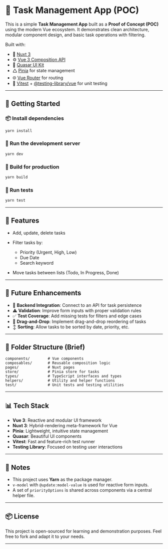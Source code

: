 # 📝 Task Management App (POC)

This is a simple **Task Management App** built as a **Proof of Concept (POC)** using the modern Vue ecosystem. It demonstrates clean architecture, modular component design, and basic task operations with filtering.

Built with:

* 🧱 [Nuxt 3](https://nuxt.com/)
* ⚙️ [Vue 3 Composition API](https://vuejs.org/)
* 🎨 [Quasar UI Kit](https://quasar.dev/)
* 🛆 [Pinia](https://pinia.vuejs.org/) for state management
* 🌐 [Vue Router](https://router.vuejs.org/) for routing
* 🤪 [Vitest](https://vitest.dev/) + [@testing-library/vue](https://testing-library.com/docs/vue-testing-library/intro/) for unit testing

---

## 🚀 Getting Started

### 📦 Install dependencies

```bash
yarn install
```

### 🚪 Run the development server

```bash
yarn dev
```

### 🔧 Build for production

```bash
yarn build
```

### 🔢 Run tests

```bash
yarn test
```

---

## 📅 Features

* Add, update, delete tasks
* Filter tasks by:

  * Priority (Urgent, High, Low)
  * Due Date
  * Search keyword
* Move tasks between lists (Todo, In Progress, Done)

---

## 🤔 Future Enhancements

* 🚀 **Backend Integration**: Connect to an API for task persistence
* ⚠️ **Validation**: Improve form inputs with proper validation rules
* ✅ **Test Coverage**: Add missing tests for filters and edge cases
* 🧲 **Drag-and-Drop**: Implement drag-and-drop reordering of tasks
* ↕️ **Sorting**: Allow tasks to be sorted by date, priority, etc.

---

## 📄 Folder Structure (Brief)

```
components/        # Vue components
composables/       # Reusable composition logic
pages/             # Nuxt pages
store/             # Pinia store for tasks
types/             # TypeScript interfaces and types
helpers/           # Utility and helper functions
test/              # Unit tests and testing utilities
```

---

## 📊 Tech Stack

* **Vue 3**: Reactive and modular UI framework
* **Nuxt 3**: Hybrid-rendering meta-framework for Vue
* **Pinia**: Lightweight, intuitive state management
* **Quasar**: Beautiful UI components
* **Vitest**: Fast and feature-rich test runner
* **Testing Library**: Focused on testing user interactions

---

## 🚧 Notes

* This project uses **Yarn** as the package manager.
* `v-model` with `@update:model-value` is used for reactive form inputs.
* A set of `priorityOptions` is shared across components via a central helper file.

---

## 📦 License

This project is open-sourced for learning and demonstration purposes.
Feel free to fork and adapt it to your needs.

---


